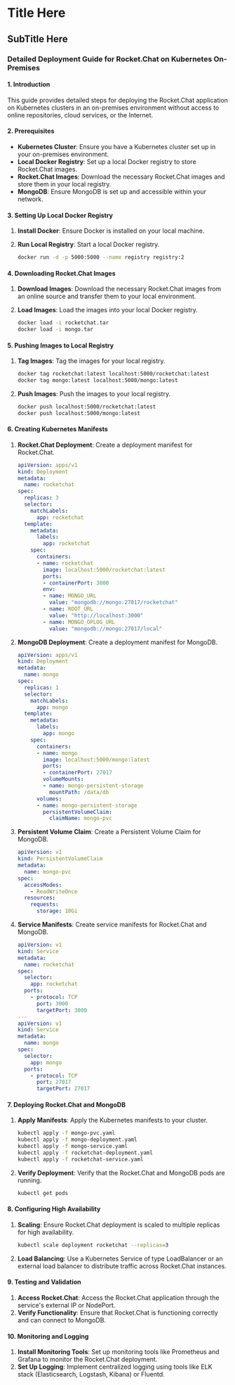 # Title Here

## SubTitle Here

### Detailed Deployment Guide for Rocket.Chat on Kubernetes On-Premises

#### 1. **Introduction**

This guide provides detailed steps for deploying the Rocket.Chat application on Kubernetes clusters in an on-premises environment without access to online repositories, cloud services, or the Internet.

#### 2. **Prerequisites**

- **Kubernetes Cluster**: Ensure you have a Kubernetes cluster set up in your on-premises environment.
- **Local Docker Registry**: Set up a local Docker registry to store Rocket.Chat images.
- **Rocket.Chat Images**: Download the necessary Rocket.Chat images and store them in your local registry.
- **MongoDB**: Ensure MongoDB is set up and accessible within your network.

#### 3. **Setting Up Local Docker Registry**

1. **Install Docker**: Ensure Docker is installed on your local machine.
2. **Run Local Registry**: Start a local Docker registry.

   ```bash
   docker run -d -p 5000:5000 --name registry registry:2
   ```

#### 4. **Downloading Rocket.Chat Images**

1. **Download Images**: Download the necessary Rocket.Chat images from an online source and transfer them to your local environment.
2. **Load Images**: Load the images into your local Docker registry.

   ```bash
   docker load -i rocketchat.tar
   docker load -i mongo.tar
   ```

#### 5. **Pushing Images to Local Registry**

1. **Tag Images**: Tag the images for your local registry.

   ```bash
   docker tag rocketchat:latest localhost:5000/rocketchat:latest
   docker tag mongo:latest localhost:5000/mongo:latest
   ```

2. **Push Images**: Push the images to your local registry.

   ```bash
   docker push localhost:5000/rocketchat:latest
   docker push localhost:5000/mongo:latest
   ```

#### 6. **Creating Kubernetes Manifests**

1. **Rocket.Chat Deployment**: Create a deployment manifest for Rocket.Chat.

   ```yaml
   apiVersion: apps/v1
   kind: Deployment
   metadata:
     name: rocketchat
   spec:
     replicas: 3
     selector:
       matchLabels:
         app: rocketchat
     template:
       metadata:
         labels:
           app: rocketchat
       spec:
         containers:
         - name: rocketchat
           image: localhost:5000/rocketchat:latest
           ports:
           - containerPort: 3000
           env:
           - name: MONGO_URL
             value: "mongodb://mongo:27017/rocketchat"
           - name: ROOT_URL
             value: "http://localhost:3000"
           - name: MONGO_OPLOG_URL
             value: "mongodb://mongo:27017/local"
   ```

2. **MongoDB Deployment**: Create a deployment manifest for MongoDB.

   ```yaml
   apiVersion: apps/v1
   kind: Deployment
   metadata:
     name: mongo
   spec:
     replicas: 1
     selector:
       matchLabels:
         app: mongo
     template:
       metadata:
         labels:
           app: mongo
       spec:
         containers:
         - name: mongo
           image: localhost:5000/mongo:latest
           ports:
           - containerPort: 27017
           volumeMounts:
           - name: mongo-persistent-storage
             mountPath: /data/db
         volumes:
         - name: mongo-persistent-storage
           persistentVolumeClaim:
             claimName: mongo-pvc
   ```

3. **Persistent Volume Claim**: Create a Persistent Volume Claim for MongoDB.

   ```yaml
   apiVersion: v1
   kind: PersistentVolumeClaim
   metadata:
     name: mongo-pvc
   spec:
     accessModes:
       - ReadWriteOnce
     resources:
       requests:
         storage: 10Gi
   ```

4. **Service Manifests**: Create service manifests for Rocket.Chat and MongoDB.

   ```yaml
   apiVersion: v1
   kind: Service
   metadata:
     name: rocketchat
   spec:
     selector:
       app: rocketchat
     ports:
       - protocol: TCP
         port: 3000
         targetPort: 3000
   ---
   apiVersion: v1
   kind: Service
   metadata:
     name: mongo
   spec:
     selector:
       app: mongo
     ports:
       - protocol: TCP
         port: 27017
         targetPort: 27017
   ```

#### 7. **Deploying Rocket.Chat and MongoDB**

1. **Apply Manifests**: Apply the Kubernetes manifests to your cluster.

   ```bash
   kubectl apply -f mongo-pvc.yaml
   kubectl apply -f mongo-deployment.yaml
   kubectl apply -f mongo-service.yaml
   kubectl apply -f rocketchat-deployment.yaml
   kubectl apply -f rocketchat-service.yaml
   ```

2. **Verify Deployment**: Verify that the Rocket.Chat and MongoDB pods are running.

   ```bash
   kubectl get pods
   ```

#### 8. **Configuring High Availability**

1. **Scaling**: Ensure Rocket.Chat deployment is scaled to multiple replicas for high availability.

   ```bash
   kubectl scale deployment rocketchat --replicas=3
   ```

2. **Load Balancing**: Use a Kubernetes Service of type LoadBalancer or an external load balancer to distribute traffic across Rocket.Chat instances.

#### 9. **Testing and Validation**

1. **Access Rocket.Chat**: Access the Rocket.Chat application through the service's external IP or NodePort.
2. **Verify Functionality**: Ensure that Rocket.Chat is functioning correctly and can connect to MongoDB.

#### 10. **Monitoring and Logging**

1. **Install Monitoring Tools**: Set up monitoring tools like Prometheus and Grafana to monitor the Rocket.Chat deployment.
2. **Set Up Logging**: Implement centralized logging using tools like ELK stack (Elasticsearch, Logstash, Kibana) or Fluentd.
